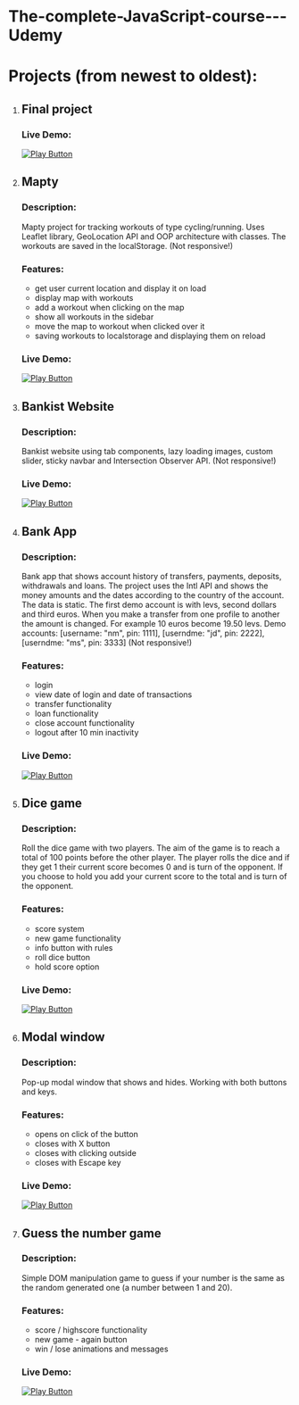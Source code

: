 # The-complete-JavaScript-course---Udemy

# Projects (from newest to oldest):

   
 1.  ## Final project

     ### Live Demo:
     [<img alt="Play Button" src="https://user-images.githubusercontent.com/114406139/211439129-37c7a037-dde4-49d6-bf62-4ffc4f315fa9.PNG" />](https://forkify-k.netlify.app/)
 
2.  ## Mapty

    ### Description:
    Mapty project for tracking workouts of type cycling/running. Uses Leaflet library, GeoLocation API and OOP architecture with classes. The workouts are saved in     the localStorage. (Not responsive!)

    ### Features:
    - get user current location and display it on load
    - display map with workouts
    - add a workout when clicking on the map
    - show all workouts in the sidebar
    - move the map to workout when clicked over it
    - saving workouts to localstorage and displaying them on reload

    ### Live Demo:

     [<img alt="Play Button" src="https://user-images.githubusercontent.com/114406139/211439129-37c7a037-dde4-49d6-bf62-4ffc4f315fa9.PNG" />](https://mapty-k.netlify.app/)
3.  ## Bankist Website

    ### Description:
    Bankist website using tab components, lazy loading images, custom slider, sticky navbar and Intersection Observer API. (Not responsive!)

    ### Live Demo:

     [<img alt="Play Button" src="https://user-images.githubusercontent.com/114406139/211439129-37c7a037-dde4-49d6-bf62-4ffc4f315fa9.PNG" />](https://k-bankist.netlify.app/)
    
4.  ## Bank App

    ### Description:
    Bank app that shows account history of transfers, payments, deposits, withdrawals and loans. The project uses the Intl API and shows the money amounts and the dates according to the country of the account. The data      is static. The first demo account is with levs, second dollars and third euros. When you make a transfer from one profile to another the amount is changed. For example 10 euros become 19.50 levs.
    Demo accounts: [usernаme: "nm", pin: 1111], [userndme: "jd", pin: 2222], [userndme: "ms", pin: 3333] (Not responsive!)
    
    ### Features:
    - login
    - view date of login and date of transactions
    - transfer functionality
    - loan functionality
    - close account functionality
    - logout after 10 min inactivity

    ### Live Demo:

     [<img alt="Play Button" src="https://user-images.githubusercontent.com/114406139/211439129-37c7a037-dde4-49d6-bf62-4ffc4f315fa9.PNG" />](https://k-bank-app.netlify.app/)
5.  ## Dice game

    ### Description:

    Roll the dice game with two players. The aim of the game is to reach a total of 100 points before the other player. The player rolls the dice and if they get 1 their current score becomes 0 and is turn of the opponent. If you choose to hold you add your current score to the total and is turn of the opponent. 

    ### Features:

    - score system
    - new game functionality
    - info button with rules
    - roll dice button
    - hold score option

    ### Live Demo:

     [<img alt="Play Button" src="https://user-images.githubusercontent.com/114406139/211439129-37c7a037-dde4-49d6-bf62-4ffc4f315fa9.PNG" />](https://roll-the-dice-game-k.netlify.app)

6.  ## Modal window

    ### Description:

    Pop-up modal window that shows and hides. Working with both buttons and keys.

    ### Features:

    - opens on click of the button
    - closes with X button
    - closes with clicking outside
    - closes with Escape key

    ### Live Demo:

    [<img alt="Play Button" src="https://user-images.githubusercontent.com/114406139/211439129-37c7a037-dde4-49d6-bf62-4ffc4f315fa9.PNG" />](https://koleto-modal-window.netlify.app/)

7.  ## Guess the number game

    ### Description:

    Simple DOM manipulation game to guess if your number is the same as the random generated one (a number between 1 and 20).

    ### Features:

    - score / highscore functionality
    - new game - again button
    - win / lose animations and messages

    ### Live Demo:

    [<img alt="Play Button" src="https://user-images.githubusercontent.com/114406139/211439129-37c7a037-dde4-49d6-bf62-4ffc4f315fa9.PNG" />](https://koleto-guess-the-number-game.netlify.app)
